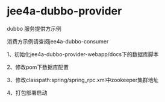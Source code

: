 # jee4a-dubbo-provider
dubbo 服务提供方示例

消费方示例请查阅jee4a-dubbo-consumer

1、初始化jee4a-dubbo-provider-webapp/docs下的数据库脚本

2、修改pom下数据库配置

3、修改classpath:spring/spring_rpc.xml中zookeeper集群地址

4、打包部署启动
